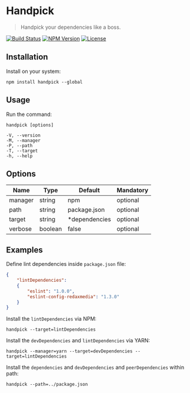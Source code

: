 Handpick
========

> Handpick your dependencies like a boss.

[![Build Status](https://img.shields.io/travis/redaxmedia/handpick.svg)](https://travis-ci.org/redaxmedia/handpick)
[![NPM Version](https://img.shields.io/npm/v/handpick.svg)](https://npmjs.com/package/handpick)
[![License](https://img.shields.io/npm/l/handpick.svg)](https://npmjs.com/package/handpick)


Installation
------------

Install on your system:

```
npm install handpick --global
```


Usage
-----

Run the command:

```
handpick [options]

-V, --version
-M, --manager
-P, --path
-T, --target
-h, --help
```


Options
-------

| Name    | Type    | Default       | Mandatory |
|---------|---------|---------------|-----------|
| manager | string  | npm           | optional  |
| path    | string  | package.json  | optional  |
| target  | string  | *dependencies | optional  |
| verbose | boolean | false         | optional  |


Examples
--------

Define lint dependencies inside `package.json` file:

```json
{
	"lintDependencies":
	{
		"eslint": "1.0.0",
		"eslint-config-redaxmedia": "1.3.0"
	}
}
```

Install the `lintDependencies` via NPM:

```
handpick --target=lintDependencies
```

Install the `devDependencies` and `lintDependencies` via YARN:

```
handpick --manager=yarn --target=devDependencies --target=lintDependencies
```

Install the `dependencies` and `devDependencies` and `peerDependencies` within path:

```
handpick --path=../package.json
```
